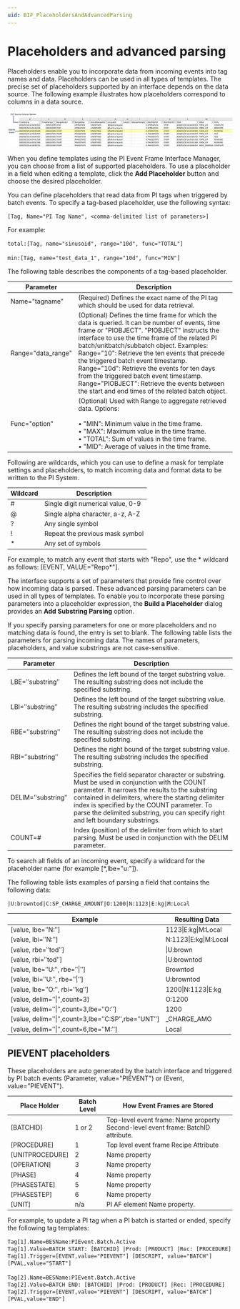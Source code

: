 ```yaml
---
uid: BIF_PlaceholdersAndAdvancedParsing
---
```


# Placeholders and advanced parsing

Placeholders enable you to incorporate data from incoming events into tag names and data. Placeholders can be used in all types of templates. The precise set of placeholders supported by an interface depends on the data source. The following example illustrates how placeholders correspond to columns in a data source.

![Placeholders and advanced parsing](../../images/placeholders-and-advanced-parsing.png)

When you define templates using the PI Event Frame Interface Manager, you can choose from a list of supported placeholders. To use a placeholder in a field when editing a template, click the **Add Placeholder** button and choose the desired placeholder.

You can define placeholders that read data from PI tags when triggered by batch events. To specify a tag-based placeholder, use the following syntax:

```text
[Tag, Name="PI Tag Name", <comma-delimited list of parameters>]
```

For example:

```text
total:[Tag, name="sinusoid", range="10d", func="TOTAL"]

min:[Tag, name="test_data_1", range="10d", func="MIN"]
```

The following table describes the components of a tag-based placeholder.

| Parameter | Description |
| --------- | ----------- |
| Name="tagname" | (Required) Defines the exact name of the PI tag which should be used for data retrieval. |
| Range="data_range" | (Optional) Defines the time frame for which the data is queried. It can be number of events, time frame or "PIOBJECT". "PIOBJECT" instructs the interface to use the time frame of the related PI batch/unitbatch/subbatch object. Examples: Range="10": Retrieve the ten events that precede the triggered batch event timestamp. Range="10d": Retrieve the events for ten days from the triggered batch event timestamp. Range="PIOBJECT": Retrieve the events between the start and end times of the related batch object.
| Func="option" | (Optional) Used with Range to aggregate retrieved data. Options:<br><br>&bull; "MIN": Minimum value in the time frame.<br>&bull; "MAX": Maximum value in the time frame.<br>&bull; "TOTAL": Sum of values in the time frame.<br>&bull; "MID": Average of values in the time frame. |

Following are wildcards, which you can use to define a mask for template settings and placeholders, to match incoming data and format data to be written to the PI System. 

| Wildcard | Description |
| -------- | ----------- |
| # | Single digit numerical value, 0-9 |
| @ | Single alpha character, a-z, A-Z |
| ? | Any single symbol |
| ! | Repeat the previous mask symbol |
| * | Any set of symbols |

For example, to match any event that starts with "Repo", use the * wildcard as follows: [EVENT, VALUE="Repo*"]. 

The interface supports a set of parameters that provide fine control over how incoming data is parsed. These advanced parsing parameters can be used in all types of templates. To enable you to incorporate these parsing parameters into a placeholder expression, the **Build a Placeholder** dialog provides an **Add Substring Parsing** option.

If you specify parsing parameters for one or more placeholders and no matching data is found, the entry is set to blank. The following table lists the parameters for parsing incoming data. The names of parameters, placeholders, and value substrings are not case-sensitive.

| Parameter | Description |
| --------- | ----------- |
| LBE=ʺsubstringʺ | Defines the left bound of the target substring value. The resulting substring does not include the specified substring. |
| LBI=ʺsubstringʺ |Defines the left bound of the target substring value. The resulting substring includes the specified substring. |
| RBE=ʺsubstringʺ | Defines the right bound of the target substring value. The resulting substring does not include the specified substring. |
| RBI=ʺsubstringʺ | Defines the right bound of the target substring value. The resulting substring includes the specified substring. |
| DELIM=ʺsubstringʺ | Specifies the field separator character or substring. Must be used in conjunction with the COUNT parameter. It narrows the results to the substring contained in delimiters, where the starting delimiter index is specified by the COUNT parameter. To parse the delimited substring, you can specify right and left boundary substrings. |
| COUNT=# | Index (position) of the delimiter from which to start parsing. Must be used in conjunction with the DELIM parameter. |

To search all fields of an incoming event, specify a wildcard for the placeholder name (for example [*,lbe="u:"]).

The following table lists examples of parsing a field that contains the following data:

```text
|U:browntod|C:SP_CHARGE_AMOUNT|O:1200|N:1123|E:kg|M:Local
```

| Example | Resulting Data |
| ------- | -------------- |
| [value, lbe=ʺN:ʺ] | 1123&#124;E:kg&#124;M:Local |
| [value, lbi=ʺN:ʺ] | N:1123&#124;E:kg&#124;M:Local
| [value, rbe=ʺtodʺ] | &#124;U:brown |
| [value, rbi=ʺtodʺ] | &#124;U:browntod |
| [value, lbe=ʺU:ʺ, rbe=ʺ&#124;ʺ] | Browntod |
| [value, lbi=ʺU:ʺ, rbe=ʺ&#124;ʺ] | U:browntod |
| [value, lbe=ʺO:ʺ, rbi=ʺkgʺ] | 1200&#124;N:1123&#124;E:kg |
| [value, delim=ʺ&#124;ʺ,count=3] | O:1200 |
| [value, delim=ʺ&#124;ʺ,count=3,lbe=ʺO:ʺ] | 1200 |
| [value, delim=ʺ&#124;ʺ,count=3,lbe=ʺC:SPʺ,rbe=ʺUNTʺ] | _CHARGE_AMO |
| [value, delim=ʺ&#124;ʺ,count=6,lbe=ʺM:ʺ] | Local |

## PIEVENT placeholders

These placeholders are auto generated by the batch interface and triggered by PI batch events (Parameter, value="PIEVENT") or (Event, value="PIEVENT").

| Place Holder | Batch Level | How Event Frames are Stored |
|--|--|--|
| [BATCHID] | 1 or 2 | Top-level event frame: Name property Second-level event frame: BatchID attribute. |
| [PROCEDURE] | 1 | Top level event frame Recipe Attribute |
| [UNITPROCEDURE] | 2 | Name property |
| [OPERATION] | 3 | Name property |
| [PHASE] | 4 | Name property |
| [PHASESTATE] | 5 | Name property |
| [PHASESTEP] | 6 | Name property |
| [UNIT] | n/a | PI AF element Name property. |

For example, to update a PI tag when a PI batch is started or ended, specify the following tag templates:

```text
Tag[1].Name=BESName:PIEvent.Batch.Active 
Tag[1].Value=BATCH START: [BATCHID] |Prod: [PRODUCT] |Rec: [PROCEDURE] 
Tag[1].Trigger=[EVENT,value="PIEVENT"] [DESCRIPT, value="BATCH"] [PVAL,value="START"]

Tag[2].Name=BESName:PIEvent.Batch.Active 
Tag[2].Value=BATCH END: [BATCHID] |Prod: [PRODUCT] |Rec: [PROCEDURE] 
Tag[2].Trigger=[EVENT,value="PIEVENT"] [DESCRIPT, value="BATCH"] [PVAL,value="END"]
```
